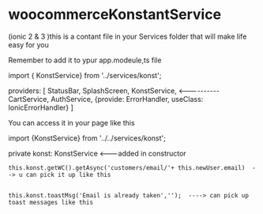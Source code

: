 # woocommerceKonstantService
(ionic 2 &amp; 3 )this is a contant file in your Services folder  that will make life easy for you


Remember to add it to ypur app.modeule,ts file


import { KonstService} from '../services/konst';


  providers: [
    StatusBar,
    SplashScreen,
    KonstService,  <----------
    CartService,
    AuthService,
    {provide: ErrorHandler, useClass: IonicErrorHandler}
  ]
  
  
  
  You can access it in your page like this
  
  import {KonstService} from '../../services/konst';
  
  
  private konst: KonstService    <---added in constructor
  
  
    this.konst.getWC().getAsync('customers/email/'+ this.newUser.email)  --> u can pick it up like this
    
    
    this.konst.toastMsg('Email is already taken','');  ----> can pick up toast messages like this
